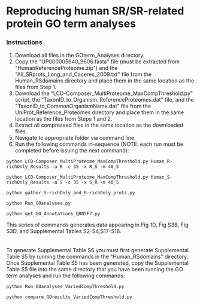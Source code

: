 # Reproducing human SR/SR-related protein GO term analyses

### Instructions
1. Download all files in the GOterm_Analyses directory.
2. Copy the "UP000005640_9606.fasta" file (must be extracted from "HumanReferenceProteome.zip") and the "All_SRprots_Long_and_Caceres_2009.txt" file from the Human_RSdomains directory and place them in the same location as the files from Step 1.
3. Download the "LCD-Composer_MultiProteome_MaxCompThreshold.py" script, the "TaxonID_to_Organism_ReferenceProteomes.dat" file, and the "TaxonID_to_CommonOrganismName.dat" file from the UniProt_Reference_Proteomes directory and place them in the same location as the files from Steps 1 and 2.
4. Extract all compressed files in the same location as the downloaded files.
5. Navigate to appropriate folder via command line.
6. Run the following commands in-sequence (NOTE: each run must be completed before issuing the next command):

```
python LCD-Composer_MultiProteome_MaxCompThreshold.py Human_R-richOnly_Results -a R -c 35 -x R_S -m 40_5
```

```
python LCD-Composer_MultiProteome_MaxCompThreshold.py Human_S-richOnly_Results -a S -c 35 -x S_R -m 40_5
```

```
python gather_S-richOnly_and_R-richOnly_prots.py
```

```    
python Run_GOanalyses.py
```

```    
python get_GO_Annotations_Q8N5F7.py
```

This series of commands generates data appearing in Fig 1D, Fig S3B, Fig S3D, and Supplemental Tables S2-S4,S17-S18.
</br></br></br>
To generate Supplemental Table S6 you must first generate Supplemental Table S5 by running the commands in the "Human_RSdomains" directory. Once Supplemental Table S5 has been generated, copy the Supplemental Table S5 file into the same directory that you have been running the GO term analyses and run the following commands:

```
python Run_GOanalyses_VariedCompThreshold.py
```

```
python compare_GOresults_VariedCompThreshold.py
```

